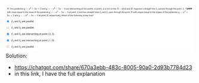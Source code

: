 ![alt text](image-14.png)
Solution:<br>
- https://chatgpt.com/share/670a3ebb-483c-8005-90a0-2d93b7784d23
- in this link, I have the full explanation

